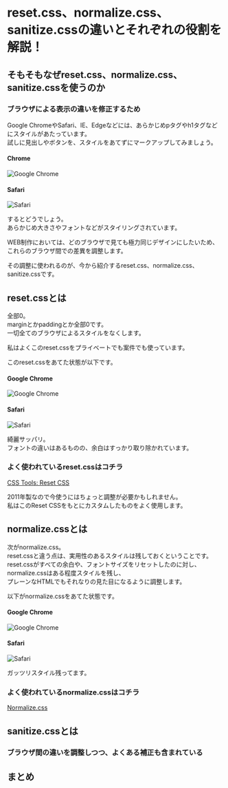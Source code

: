 # reset.css、normalize.css、sanitize.cssの違いとそれぞれの役割を解説！  

## そもそもなぜreset.css、normalize.css、sanitize.cssを使うのか  

### ブラウザによる表示の違いを修正するため  
Google ChromeやSafari、IE、Edgeなどには、あらかじめpタグやh1タグなどにスタイルがあたっています。  
試しに見出しやボタンを、スタイルをあてずにマークアップしてみましょう。  

#### Chrome  
![Google Chrome](/img/img-article/chrome.png)


#### Safari  
![Safari](/img/img-article/safari.png)

するとどうでしょう。  
あらかじめ大きさやフォントなどがスタイリングされています。  

WEB制作においては、どのブラウザで見ても極力同じデザインにしたいため、  
これらのブラウザ間での差異を調整します。  

その調整に使われるのが、今から紹介するreset.css、normalize.css、sanitize.cssです。  

## reset.cssとは  
全部0。  
marginとかpaddingとか全部0です。  
一切全てのブラウザによるスタイルをなくします。  

私はよくこのreset.cssをプライベートでも案件でも使っています。  

このreset.cssをあてた状態が以下です。  

#### Google Chrome  
![Google Chrome](/img/img-article/chrome_reset.png)  

#### Safari  
![Safari](/img/img-article/safari_reset.png)  

綺麗サッパリ。  
フォントの違いはあるものの、余白はすっかり取り除かれています。  

### よく使われているreset.cssはコチラ  

[CSS Tools: Reset CSS](https://meyerweb.com/eric/tools/css/reset/index.html)  

2011年製なので今使うにはちょっと調整が必要かもしれません。  
私はこのReset CSSをもとにカスタムしたものをよく使用します。  

## normalize.cssとは  
次がnormalize.css。  
reset.cssと違う点は、実用性のあるスタイルは残しておくということです。  
reset.cssがすべての余白や、フォントサイズをリセットしたのに対し、  
normalize.cssはある程度スタイルを残し、  
プレーンなHTMLでもそれなりの見た目になるように調整します。  

以下がnormalize.cssをあてた状態です。  

#### Google Chrome  
![Google Chrome](/img/img-article/chrome_normalize.png)  

#### Safari  
![Safari](/img/img-article/safari_normalize.png)  

ガッツリスタイル残ってます。  

### よく使われているnormalize.cssはコチラ  
[Normalize.css](https://necolas.github.io/normalize.css/)  


## sanitize.cssとは  


### ブラウザ間の違いを調整しつつ、よくある補正も含まれている  

## まとめ  